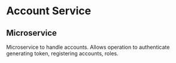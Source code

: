 # Account Service
## Microservice
Microservice to handle accounts. 
Allows operation to authenticate generating token, registering accounts, roles.
